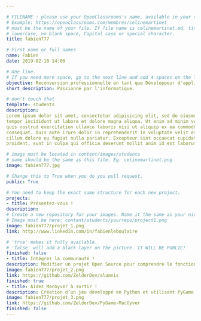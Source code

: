 ```yaml
---

# FILENAME : please use your OpenClassrooms's name, available in your url.
# Example: https://openclassrooms.com/membres/celinemartinet
# must be the name of your file. If file name is celinemartinet.md, title is celinemartinet.
# lowercase, no blank space, Capital case or special character.
title: fabien777

# First name or full names
name: Fabien
date: 2019-02-10 14:00

# One line.
# If you need more space, go to the next line and add 4 spaces on the left, as in 'description'.
objective: Reconversion professionnelle en tant que Développeur d'applicaiton iOS.
short_description: Passionné par l'informatique.

# don't touch that
template: students
description:
Lorem ipsum dolor sit amet, consectetur adipisicing elit, sed do eiusmod
tempor incididunt ut labore et dolore magna aliqua. Ut enim ad minim veniam,
quis nostrud exercitation ullamco laboris nisi ut aliquip ex ea commodo
consequat. Duis aute irure dolor in reprehenderit in voluptate velit esse
cillum dolore eu fugiat nulla pariatur. Excepteur sint occaecat cupidatat non
proident, sunt in culpa qui officia deserunt mollit anim id est laborum.

# image must be located in content/images/students
# name should be the same as this file. Eg: celinemartinet.png
image: fabien777.jpg

# Change this to True when you do you pull request.
public: True

# You need to keep the exact same structure for each new project.
projects:
- title: Présentez-vous !
description: 
# Create a new repository for your images. Name it the same as your nickname and profile picture.
# Image must be here: content/students/yourrepo/project1.png
image: fabien777/projet_1.png
link: http://www.linkedin.com/in/fabienleboulaire

# 'true' makes it fully available.
# 'false' will add a black layer on the picture. IT WILL BE PUBLIC!
finished: false
- title: Intégrez la communauté !
description: Modifier un projet Open Source pour comprendre le fonctionnement de Git, de Github et des pull requests. 
image: fabien777/projet_2.png
link: https://github.com/ZelderDev/alumnis
finished: true
- title: Aidez MacGyver à sortir !
description: Création d’un jeu développé en Python et utilisant PyGame.
image: fabien777/projet_3.png
link: https://github.com/ZelderDev/PyGame-MacGyver
finished: false
---
```

